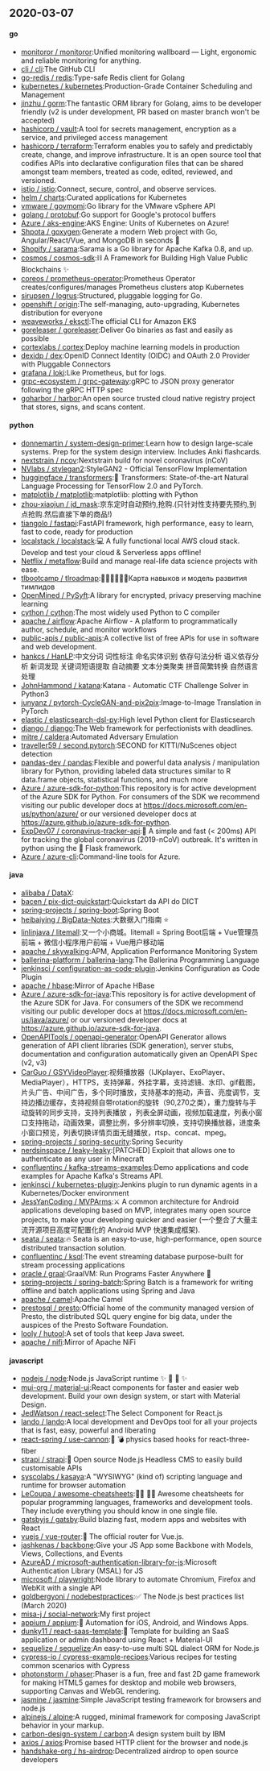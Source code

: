 ## 2020-03-07

#### go
* [monitoror / monitoror](https://github.com/monitoror/monitoror):Unified monitoring wallboard — Light, ergonomic and reliable monitoring for anything.
* [cli / cli](https://github.com/cli/cli):The GitHub CLI
* [go-redis / redis](https://github.com/go-redis/redis):Type-safe Redis client for Golang
* [kubernetes / kubernetes](https://github.com/kubernetes/kubernetes):Production-Grade Container Scheduling and Management
* [jinzhu / gorm](https://github.com/jinzhu/gorm):The fantastic ORM library for Golang, aims to be developer friendly (v2 is under development, PR based on master branch won't be accepted)
* [hashicorp / vault](https://github.com/hashicorp/vault):A tool for secrets management, encryption as a service, and privileged access management
* [hashicorp / terraform](https://github.com/hashicorp/terraform):Terraform enables you to safely and predictably create, change, and improve infrastructure. It is an open source tool that codifies APIs into declarative configuration files that can be shared amongst team members, treated as code, edited, reviewed, and versioned.
* [istio / istio](https://github.com/istio/istio):Connect, secure, control, and observe services.
* [helm / charts](https://github.com/helm/charts):Curated applications for Kubernetes
* [vmware / govmomi](https://github.com/vmware/govmomi):Go library for the VMware vSphere API
* [golang / protobuf](https://github.com/golang/protobuf):Go support for Google's protocol buffers
* [Azure / aks-engine](https://github.com/Azure/aks-engine):AKS Engine: Units of Kubernetes on Azure!
* [Shpota / goxygen](https://github.com/Shpota/goxygen):Generate a modern Web project with Go, Angular/React/Vue, and MongoDB in seconds
🚀
* [Shopify / sarama](https://github.com/Shopify/sarama):Sarama is a Go library for Apache Kafka 0.8, and up.
* [cosmos / cosmos-sdk](https://github.com/cosmos/cosmos-sdk):⛓
A Framework for Building High Value Public Blockchains
✨
* [coreos / prometheus-operator](https://github.com/coreos/prometheus-operator):Prometheus Operator creates/configures/manages Prometheus clusters atop Kubernetes
* [sirupsen / logrus](https://github.com/sirupsen/logrus):Structured, pluggable logging for Go.
* [openshift / origin](https://github.com/openshift/origin):The self-managing, auto-upgrading, Kubernetes distribution for everyone
* [weaveworks / eksctl](https://github.com/weaveworks/eksctl):The official CLI for Amazon EKS
* [goreleaser / goreleaser](https://github.com/goreleaser/goreleaser):Deliver Go binaries as fast and easily as possible
* [cortexlabs / cortex](https://github.com/cortexlabs/cortex):Deploy machine learning models in production
* [dexidp / dex](https://github.com/dexidp/dex):OpenID Connect Identity (OIDC) and OAuth 2.0 Provider with Pluggable Connectors
* [grafana / loki](https://github.com/grafana/loki):Like Prometheus, but for logs.
* [grpc-ecosystem / grpc-gateway](https://github.com/grpc-ecosystem/grpc-gateway):gRPC to JSON proxy generator following the gRPC HTTP spec
* [goharbor / harbor](https://github.com/goharbor/harbor):An open source trusted cloud native registry project that stores, signs, and scans content.

#### python
* [donnemartin / system-design-primer](https://github.com/donnemartin/system-design-primer):Learn how to design large-scale systems. Prep for the system design interview. Includes Anki flashcards.
* [nextstrain / ncov](https://github.com/nextstrain/ncov):Nextstrain build for novel coronavirus (nCoV)
* [NVlabs / stylegan2](https://github.com/NVlabs/stylegan2):StyleGAN2 - Official TensorFlow Implementation
* [huggingface / transformers](https://github.com/huggingface/transformers):🤗
Transformers: State-of-the-art Natural Language Processing for TensorFlow 2.0 and PyTorch.
* [matplotlib / matplotlib](https://github.com/matplotlib/matplotlib):matplotlib: plotting with Python
* [zhou-xiaojun / jd_mask](https://github.com/zhou-xiaojun/jd_mask):京东定时自动预约,抢购.(只针对性支持要先预约,到点抢购.然后直接下单的商品!)
* [tiangolo / fastapi](https://github.com/tiangolo/fastapi):FastAPI framework, high performance, easy to learn, fast to code, ready for production
* [localstack / localstack](https://github.com/localstack/localstack):💻
A fully functional local AWS cloud stack. Develop and test your cloud & Serverless apps offline!
* [Netflix / metaflow](https://github.com/Netflix/metaflow):Build and manage real-life data science projects with ease.
* [tlbootcamp / tlroadmap](https://github.com/tlbootcamp/tlroadmap):👩🏼‍💻👨🏻‍💻Карта навыков и модель развития тимлидов
* [OpenMined / PySyft](https://github.com/OpenMined/PySyft):A library for encrypted, privacy preserving machine learning
* [cython / cython](https://github.com/cython/cython):The most widely used Python to C compiler
* [apache / airflow](https://github.com/apache/airflow):Apache Airflow - A platform to programmatically author, schedule, and monitor workflows
* [public-apis / public-apis](https://github.com/public-apis/public-apis):A collective list of free APIs for use in software and web development.
* [hankcs / HanLP](https://github.com/hankcs/HanLP):中文分词 词性标注 命名实体识别 依存句法分析 语义依存分析 新词发现 关键词短语提取 自动摘要 文本分类聚类 拼音简繁转换 自然语言处理
* [JohnHammond / katana](https://github.com/JohnHammond/katana):Katana - Automatic CTF Challenge Solver in Python3
* [junyanz / pytorch-CycleGAN-and-pix2pix](https://github.com/junyanz/pytorch-CycleGAN-and-pix2pix):Image-to-Image Translation in PyTorch
* [elastic / elasticsearch-dsl-py](https://github.com/elastic/elasticsearch-dsl-py):High level Python client for Elasticsearch
* [django / django](https://github.com/django/django):The Web framework for perfectionists with deadlines.
* [mitre / caldera](https://github.com/mitre/caldera):Automated Adversary Emulation
* [traveller59 / second.pytorch](https://github.com/traveller59/second.pytorch):SECOND for KITTI/NuScenes object detection
* [pandas-dev / pandas](https://github.com/pandas-dev/pandas):Flexible and powerful data analysis / manipulation library for Python, providing labeled data structures similar to R data.frame objects, statistical functions, and much more
* [Azure / azure-sdk-for-python](https://github.com/Azure/azure-sdk-for-python):This repository is for active development of the Azure SDK for Python. For consumers of the SDK we recommend visiting our public developer docs at https://docs.microsoft.com/en-us/python/azure/ or our versioned developer docs at https://azure.github.io/azure-sdk-for-python.
* [ExpDev07 / coronavirus-tracker-api](https://github.com/ExpDev07/coronavirus-tracker-api):🦠 A simple and fast (< 200ms) API for tracking the global coronavirus (2019-nCoV) outbreak. It's written in python using the
🍼
Flask framework.
* [Azure / azure-cli](https://github.com/Azure/azure-cli):Command-line tools for Azure.

#### java
* [alibaba / DataX](https://github.com/alibaba/DataX):
* [bacen / pix-dict-quickstart](https://github.com/bacen/pix-dict-quickstart):Quickstart da API do DICT
* [spring-projects / spring-boot](https://github.com/spring-projects/spring-boot):Spring Boot
* [heibaiying / BigData-Notes](https://github.com/heibaiying/BigData-Notes):大数据入门指南
⭐️
* [linlinjava / litemall](https://github.com/linlinjava/litemall):又一个小商城。litemall = Spring Boot后端 + Vue管理员前端 + 微信小程序用户前端 + Vue用户移动端
* [apache / skywalking](https://github.com/apache/skywalking):APM, Application Performance Monitoring System
* [ballerina-platform / ballerina-lang](https://github.com/ballerina-platform/ballerina-lang):The Ballerina Programming Language
* [jenkinsci / configuration-as-code-plugin](https://github.com/jenkinsci/configuration-as-code-plugin):Jenkins Configuration as Code Plugin
* [apache / hbase](https://github.com/apache/hbase):Mirror of Apache HBase
* [Azure / azure-sdk-for-java](https://github.com/Azure/azure-sdk-for-java):This repository is for active development of the Azure SDK for Java. For consumers of the SDK we recommend visiting our public developer docs at https://docs.microsoft.com/en-us/java/azure/ or our versioned developer docs at https://azure.github.io/azure-sdk-for-java.
* [OpenAPITools / openapi-generator](https://github.com/OpenAPITools/openapi-generator):OpenAPI Generator allows generation of API client libraries (SDK generation), server stubs, documentation and configuration automatically given an OpenAPI Spec (v2, v3)
* [CarGuo / GSYVideoPlayer](https://github.com/CarGuo/GSYVideoPlayer):视频播放器（IJKplayer、ExoPlayer、MediaPlayer），HTTPS，支持弹幕，外挂字幕，支持滤镜、水印、gif截图，片头广告、中间广告，多个同时播放，支持基本的拖动，声音、亮度调节，支持边播边缓存，支持视频自带rotation的旋转（90,270之类），重力旋转与手动旋转的同步支持，支持列表播放 ，列表全屏动画，视频加载速度，列表小窗口支持拖动，动画效果，调整比例，多分辨率切换，支持切换播放器，进度条小窗口预览，列表切换详情页面无缝播放，rtsp、concat、mpeg。
* [spring-projects / spring-security](https://github.com/spring-projects/spring-security):Spring Security
* [nerdsinspace / leaky-leaky](https://github.com/nerdsinspace/leaky-leaky):[PATCHED] Exploit that allows one to authenticate as any user in Minecraft
* [confluentinc / kafka-streams-examples](https://github.com/confluentinc/kafka-streams-examples):Demo applications and code examples for Apache Kafka's Streams API.
* [jenkinsci / kubernetes-plugin](https://github.com/jenkinsci/kubernetes-plugin):Jenkins plugin to run dynamic agents in a Kubernetes/Docker environment
* [JessYanCoding / MVPArms](https://github.com/JessYanCoding/MVPArms):⚔️
A common architecture for Android applications developing based on MVP, integrates many open source projects, to make your developing quicker and easier (一个整合了大量主流开源项目高度可配置化的 Android MVP 快速集成框架).
* [seata / seata](https://github.com/seata/seata):🔥
Seata is an easy-to-use, high-performance, open source distributed transaction solution.
* [confluentinc / ksql](https://github.com/confluentinc/ksql):The event streaming database purpose-built for stream processing applications
* [oracle / graal](https://github.com/oracle/graal):GraalVM: Run Programs Faster Anywhere
🚀
* [spring-projects / spring-batch](https://github.com/spring-projects/spring-batch):Spring Batch is a framework for writing offline and batch applications using Spring and Java
* [apache / camel](https://github.com/apache/camel):Apache Camel
* [prestosql / presto](https://github.com/prestosql/presto):Official home of the community managed version of Presto, the distributed SQL query engine for big data, under the auspices of the Presto Software Foundation.
* [looly / hutool](https://github.com/looly/hutool):A set of tools that keep Java sweet.
* [apache / nifi](https://github.com/apache/nifi):Mirror of Apache NiFi

#### javascript
* [nodejs / node](https://github.com/nodejs/node):Node.js JavaScript runtime
✨
🐢
🚀
✨
* [mui-org / material-ui](https://github.com/mui-org/material-ui):React components for faster and easier web development. Build your own design system, or start with Material Design.
* [JedWatson / react-select](https://github.com/JedWatson/react-select):The Select Component for React.js
* [lando / lando](https://github.com/lando/lando):A local development and DevOps tool for all your projects that is fast, easy, powerful and liberating
* [react-spring / use-cannon](https://github.com/react-spring/use-cannon):👋
💣
physics based hooks for react-three-fiber
* [strapi / strapi](https://github.com/strapi/strapi):🚀
Open source Node.js Headless CMS to easily build customisable APIs
* [syscolabs / kasaya](https://github.com/syscolabs/kasaya):A "WYSIWYG" (kind of) scripting language and runtime for browser automation
* [LeCoupa / awesome-cheatsheets](https://github.com/LeCoupa/awesome-cheatsheets):👩‍💻
👨‍💻
Awesome cheatsheets for popular programming languages, frameworks and development tools. They include everything you should know in one single file.
* [gatsbyjs / gatsby](https://github.com/gatsbyjs/gatsby):Build blazing fast, modern apps and websites with React
* [vuejs / vue-router](https://github.com/vuejs/vue-router):🚦
The official router for Vue.js.
* [jashkenas / backbone](https://github.com/jashkenas/backbone):Give your JS App some Backbone with Models, Views, Collections, and Events
* [AzureAD / microsoft-authentication-library-for-js](https://github.com/AzureAD/microsoft-authentication-library-for-js):Microsoft Authentication Library (MSAL) for JS
* [microsoft / playwright](https://github.com/microsoft/playwright):Node library to automate Chromium, Firefox and WebKit with a single API
* [goldbergyoni / nodebestpractices](https://github.com/goldbergyoni/nodebestpractices):✅
The Node.js best practices list (March 2020)
* [misa-j / social-network](https://github.com/misa-j/social-network):My first project
* [appium / appium](https://github.com/appium/appium):📱
Automation for iOS, Android, and Windows Apps.
* [dunky11 / react-saas-template](https://github.com/dunky11/react-saas-template):🌊
Template for building an SaaS application or admin dashboard using React + Material-UI
* [sequelize / sequelize](https://github.com/sequelize/sequelize):An easy-to-use multi SQL dialect ORM for Node.js
* [cypress-io / cypress-example-recipes](https://github.com/cypress-io/cypress-example-recipes):Various recipes for testing common scenarios with Cypress
* [photonstorm / phaser](https://github.com/photonstorm/phaser):Phaser is a fun, free and fast 2D game framework for making HTML5 games for desktop and mobile web browsers, supporting Canvas and WebGL rendering.
* [jasmine / jasmine](https://github.com/jasmine/jasmine):Simple JavaScript testing framework for browsers and node.js
* [alpinejs / alpine](https://github.com/alpinejs/alpine):A rugged, minimal framework for composing JavaScript behavior in your markup.
* [carbon-design-system / carbon](https://github.com/carbon-design-system/carbon):A design system built by IBM
* [axios / axios](https://github.com/axios/axios):Promise based HTTP client for the browser and node.js
* [handshake-org / hs-airdrop](https://github.com/handshake-org/hs-airdrop):Decentralized airdrop to open source developers
